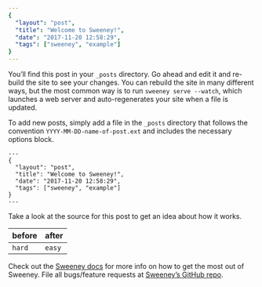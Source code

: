 ```yaml
---
{
  "layout": "post",
  "title": "Welcome to Sweeney!",
  "date": "2017-11-20 12:58:29",
  "tags": ["sweeney", "example"]
}
---
```


You’ll find this post in your `_posts` directory. Go ahead and edit it and re-build the site to see your changes. You can rebuild the site in many different ways, but the most common way is to run `sweeney serve --watch`, which launches a web server and auto-regenerates your site when a file is updated.

To add new posts, simply add a file in the `_posts` directory that follows the convention `YYYY-MM-DD-name-of-post.ext` and includes the necessary options block. 

```
---
{
  "layout": "post",
  "title": "Welcome to Sweeney!",
  "date": "2017-11-20 12:58:29",
  "tags": ["sweeney", "example"]
}
---
```

Take a look at the source for this post to get an idea about how it works.

| before | after |
|--------|-------|
| `hard` | `easy`|

Check out the [Sweeney docs](https://github.com/gabrielcsapo/sweeney) for more info on how to get the most out of Sweeney. File all bugs/feature requests at [Sweeney’s GitHub repo](https://github.com/gabrielcsapo/sweeney).
